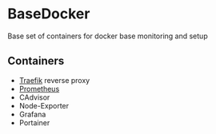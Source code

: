 # BaseDocker
Base set of containers for docker base monitoring and setup

## Containers
* [Traefik](https://traefik.io/) reverse proxy
* [Prometheus](https://prometheus.io/)
* CAdvisor
* Node-Exporter
* Grafana
* Portainer
